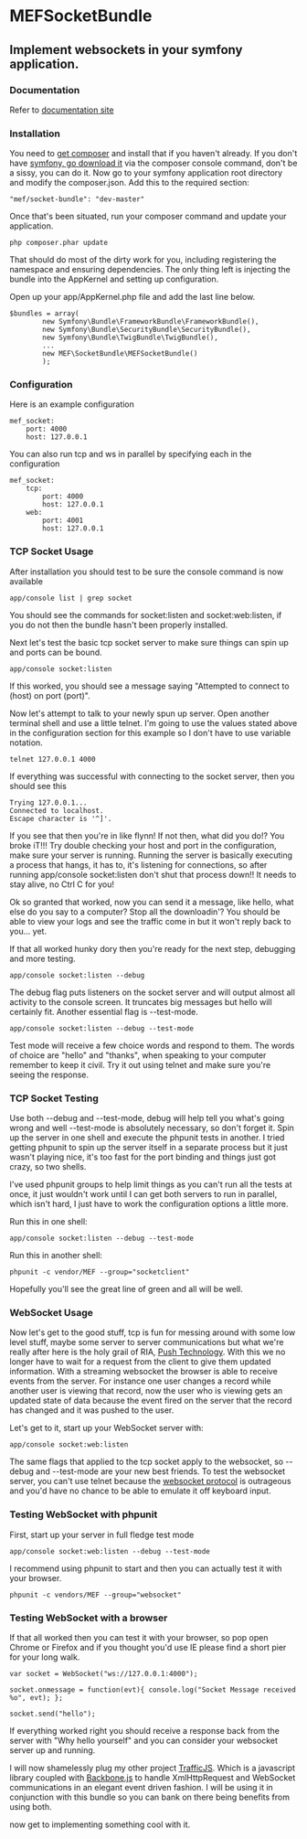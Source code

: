 MEFSocketBundle
==============

Implement websockets in your symfony application.
------------------------------------------------
### Documentation

  Refer to [documentation site][8]
  
### Installation

You need to [get composer][6] and install that if you haven't already. If you don't have [symfony, go download it][7]
via the composer console command, don't be a sissy, you can do it. Now go to your symfony application root directory
and modify the composer.json.  Add this to the required section:

    "mef/socket-bundle": "dev-master"
    
Once that's been situated, run your composer command and update your application.

    php composer.phar update
    
That should do most of the dirty work for you, including registering the namespace and ensuring dependencies.  The only thing 
left is injecting the bundle into the AppKernel and setting up configuration.

Open up your app/AppKernel.php file and add the last line below.  

    $bundles = array(
            new Symfony\Bundle\FrameworkBundle\FrameworkBundle(),
            new Symfony\Bundle\SecurityBundle\SecurityBundle(),
            new Symfony\Bundle\TwigBundle\TwigBundle(),
            ...
            new MEF\SocketBundle\MEFSocketBundle()
            );
            

### Configuration

Here is an example configuration
    
    mef_socket:
        port: 4000
        host: 127.0.0.1
        
You can also run tcp and ws in parallel by specifying each in the configuration
    
    mef_socket:
        tcp:
            port: 4000
            host: 127.0.0.1
        web:
            port: 4001
            host: 127.0.0.1    


### TCP Socket Usage

After installation you should test to be sure the console command is now available

    app/console list | grep socket
    
You should see the commands for socket:listen and socket:web:listen, if you do not
then the bundle hasn't been properly installed.

Next let's test the basic tcp socket server to make sure things can spin up and ports can be bound.

    app/console socket:listen
    
If this worked, you should see a message saying "Attempted to connect to (host) on port (port)".

Now let's attempt to talk to your newly spun up server.  Open another terminal shell and use a little telnet.
I'm going to use the values stated above in the configuration section for this example so I don't have to use
variable notation.

    telnet 127.0.0.1 4000
    
If everything was successful with connecting to the socket server, then you should see this

    Trying 127.0.0.1...
    Connected to localhost.
    Escape character is '^]'.

If you see that then you're in like flynn!  If not then, what did you do!? You broke iT!!! 
Try double checking your host and port in the configuration, make sure your server is running.  Running the server is basically
executing a process that hangs, it has to, it's listening for connections, so after running app/console socket:listen
don't shut that process down!! It needs to stay alive, no Ctrl C for you!

Ok so granted that worked, now you can send it a message, like hello, what else do you say to a computer? Stop all the downloadin'?
You should be able to view your logs and see the traffic come in but it won't reply back to you... yet.

If that all worked hunky dory then you're ready for the next step, debugging and more testing.

    app/console socket:listen --debug
    
The debug flag puts listeners on the socket server and will output almost all activity to the console screen.
It truncates big messages but hello will certainly fit. Another essential flag is --test-mode.

    app/console socket:listen --debug --test-mode
    
Test mode will receive a few choice words and respond to them. The words of choice are "hello" and "thanks", when speaking to your computer
remember to keep it civil.  Try it out using telnet and make sure you're seeing the response.

### TCP Socket Testing

Use both --debug and --test-mode, debug will help tell you what's going wrong and well --test-mode is absolutely necessary, so don't forget it.
Spin up the server in one shell and execute the phpunit tests in another.  I tried getting phpunit to spin up the server itself in a separate
process but it just wasn't playing nice, it's too fast for the port binding and things just got crazy, so two shells.  

I've used phpunit groups to help limit things as you can't run all the tests at once, it just wouldn't work until 
I can get both servers to run in parallel, which isn't hard, I just have to work the configuration options a little more.  

Run this in one shell:

    app/console socket:listen --debug --test-mode
    
Run this in another shell:
    
    phpunit -c vendor/MEF --group="socketclient"
    
Hopefully you'll see the great line of green and all will be well.

### WebSocket Usage

Now let's get to the good stuff, tcp is fun for messing around with some low level stuff, maybe some server to server communications
but what we're really after here is the holy grail of RIA, [Push Technology][1].  With this we no longer have to wait for a request from the client
to give them updated information.  With a streaming websocket the browser is able to receive events from the server.  For instance one user
changes a record while another user is viewing that record, now the user who is viewing gets an updated state of data because the event 
fired on the server that the record has changed and it was pushed to the user.

Let's get to it, start up your WebSocket server with:

    app/console socket:web:listen
    
The same flags that applied to the tcp socket apply to the websocket, so --debug and --test-mode are your new best friends.
To test the websocket server, you can't use telnet because the [websocket protocol][2] is outrageous and you'd have no chance to be able
to emulate it off keyboard input.

### Testing WebSocket with phpunit

First, start up your server in full fledge test mode

    app/console socket:web:listen --debug --test-mode

I recommend using phpunit to start and then you can actually test it with your browser.

    phpunit -c vendors/MEF --group="websocket"


### Testing WebSocket with a browser

If that all worked then you can test it with your browser, so pop open Chrome or Firefox and if you thought you'd use IE please find
a short pier for your long walk. 

    var socket = WebSocket("ws://127.0.0.1:4000");
    
    socket.onmessage = function(evt){ console.log("Socket Message received %o", evt); };
    
    socket.send("hello");
    
    
If everything worked right you should receive a response back from the server with "Why hello yourself" and 
you can consider your websocket server up and running.

I will now shamelessly plug my other project [TrafficJS][4].  Which is a javascript library coupled with [Backbone.js][5]
to handle XmlHttpRequest and WebSocket communications in an elegant event driven fashion.  I will
be using it in conjunction with this bundle so you can bank on there being benefits from using both.

now get to implementing something cool with it.


[1]: http://en.wikipedia.org/wiki/Push_technology   "Push Technology"
[2]: http://tools.ietf.org/html/rfc6455             "websocket protocol"
[3]: http://getfirebug.com/                         "firebug"
[4]: https://github.com/MFoster/TrafficJS           "TrafficJS"
[5]: http://backbonejs.org/                         "Backbone.js"
[6]: http://getcomposer.org/                        "get composer"
[7]: http://symfony.com/download                    "symfony"
[8]: http://positionabsolute.net/mefsocketbundle    "documentation site"
